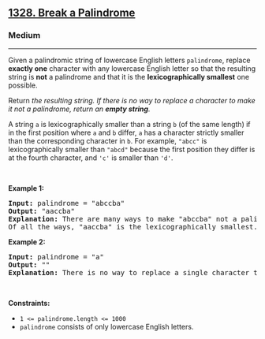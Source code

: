 <h2><a href="https://leetcode.com/problems/break-a-palindrome/">1328. Break a Palindrome</a></h2><h3>Medium</h3><hr><div style="user-select: auto;"><p style="user-select: auto;">Given a palindromic string of lowercase English letters <code style="user-select: auto;">palindrome</code>, replace <strong style="user-select: auto;">exactly one</strong> character with any lowercase English letter so that the resulting string is <strong style="user-select: auto;">not</strong> a palindrome and that it is the <strong style="user-select: auto;">lexicographically smallest</strong> one possible.</p>

<p style="user-select: auto;">Return <em style="user-select: auto;">the resulting string. If there is no way to replace a character to make it not a palindrome, return an <strong style="user-select: auto;">empty string</strong>.</em></p>

<p style="user-select: auto;">A string <code style="user-select: auto;">a</code> is lexicographically smaller than a string <code style="user-select: auto;">b</code> (of the same length) if in the first position where <code style="user-select: auto;">a</code> and <code style="user-select: auto;">b</code> differ, <code style="user-select: auto;">a</code> has a character strictly smaller than the corresponding character in <code style="user-select: auto;">b</code>. For example, <code style="user-select: auto;">"abcc"</code> is lexicographically smaller than <code style="user-select: auto;">"abcd"</code> because the first position they differ is at the fourth character, and <code style="user-select: auto;">'c'</code> is smaller than <code style="user-select: auto;">'d'</code>.</p>

<p style="user-select: auto;">&nbsp;</p>
<p style="user-select: auto;"><strong class="example" style="user-select: auto;">Example 1:</strong></p>

<pre style="position: relative; user-select: auto;"><strong style="user-select: auto;">Input:</strong> palindrome = "abccba"
<strong style="user-select: auto;">Output:</strong> "aaccba"
<strong style="user-select: auto;">Explanation:</strong> There are many ways to make "abccba" not a palindrome, such as "<u style="user-select: auto;">z</u>bccba", "a<u style="user-select: auto;">a</u>ccba", and "ab<u style="user-select: auto;">a</u>cba".
Of all the ways, "aaccba" is the lexicographically smallest.
<div class="open_grepper_editor" title="Edit &amp; Save To Grepper" style="user-select: auto;"></div></pre>

<p style="user-select: auto;"><strong class="example" style="user-select: auto;">Example 2:</strong></p>

<pre style="position: relative; user-select: auto;"><strong style="user-select: auto;">Input:</strong> palindrome = "a"
<strong style="user-select: auto;">Output:</strong> ""
<strong style="user-select: auto;">Explanation:</strong> There is no way to replace a single character to make "a" not a palindrome, so return an empty string.
<div class="open_grepper_editor" title="Edit &amp; Save To Grepper" style="user-select: auto;"></div></pre>

<p style="user-select: auto;">&nbsp;</p>
<p style="user-select: auto;"><strong style="user-select: auto;">Constraints:</strong></p>

<ul style="user-select: auto;">
	<li style="user-select: auto;"><code style="user-select: auto;">1 &lt;= palindrome.length &lt;= 1000</code></li>
	<li style="user-select: auto;"><code style="user-select: auto;">palindrome</code> consists of only lowercase English letters.</li>
</ul>
</div>